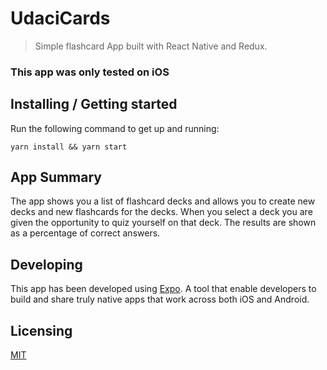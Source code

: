 # UdaciCards
> Simple flashcard App built with React Native and Redux.

### This app was only tested on iOS

## Installing / Getting started

Run the following command to get up and running:

```shell
yarn install && yarn start
```

## App Summary

The app shows you a list of flashcard decks and allows you to create new decks and new flashcards for the decks. When you select a deck you are given the opportunity to quiz yourself on that deck. The results are shown as a percentage of correct answers.

## Developing

This app has been developed using [Expo](https://expo.io/). A tool that enable developers to build and share truly native apps that work across both iOS and Android.

## Licensing

[MIT](./LICENSE)